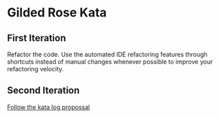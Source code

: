 # Gilded Rose Kata

## First Iteration
Refactor the code. Use the automated IDE refactoring features through shortcuts instead of manual changes whenever possible to improve your refactoring velocity.

## Second Iteration
[Follow the kata log propossal](https://kata-log.rocks/gilded-rose-kata)
